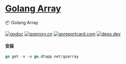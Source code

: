 <h1>
<a href="https://www.dtapp.net/">Golang Array</a>
</h1>

📦 Golang Array

[comment]: <> (go)
[![godoc](https://pkg.go.dev/badge/go.dtapp.net/goarray?status.svg)](https://pkg.go.dev/go.dtapp.net/goarray)
[![goproxy.cn](https://goproxy.cn/stats/go.dtapp.net/goarray/badges/download-count.svg)](https://goproxy.cn/stats/go.dtapp.net/goarray)
[![goreportcard.com](https://goreportcard.com/badge/go.dtapp.net/goarray)](https://goreportcard.com/report/go.dtapp.net/goarray)
[![deps.dev](https://img.shields.io/badge/deps-go-red.svg)](https://deps.dev/go/go.dtapp.net%2Fgoarray)

#### 安装

```go
go get -v -u go.dtapp.net/goarray
```
